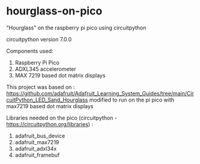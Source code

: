 # hourglass-on-pico
"Hourglass" on the raspberry pi pico using circuitpython

circuitpython version 7.0.0

Components used:
1. Raspberry Pi Pico
2. ADXL345 accelerometer
3. MAX 7219 based dot matrix displays

This project was based on : https://github.com/adafruit/Adafruit_Learning_System_Guides/tree/main/CircuitPython_LED_Sand_Hourglass
modified to run on the pi pico with max7219 based dot matrix displays

Libraries needed on the pico (circuitpython - https://circuitpython.org/libraries) :
1. adafruit_bus_device
2. adafruit_max7219
3. adafruit_adxl34x
4. adafruit_framebuf
